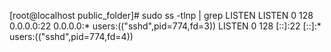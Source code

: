 [root@localhost public_folder]# sudo ss -tlnp | grep LISTEN
LISTEN 0      128          0.0.0.0:22        0.0.0.0:*    users:(("sshd",pid=774,fd=3))
LISTEN 0      128             [::]:22           [::]:*    users:(("sshd",pid=774,fd=4))
